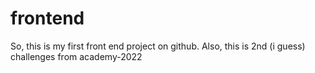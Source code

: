# frontend
So, this is my first front end project on github. Also, this is 2nd (i guess) challenges from academy-2022
